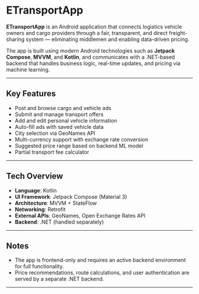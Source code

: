 # ETransportApp

**ETransportApp** is an Android application that connects logistics vehicle owners and cargo providers through a fair, transparent, and direct freight-sharing system — eliminating middlemen and enabling data-driven pricing.

The app is built using modern Android technologies such as **Jetpack Compose**, **MVVM**, and **Kotlin**, and communicates with a .NET-based backend that handles business logic, real-time updates, and pricing via machine learning.

---

## Key Features

- Post and browse cargo and vehicle ads
- Submit and manage transport offers
- Add and edit personal vehicle information
- Auto-fill ads with saved vehicle data
- City selection via GeoNames API
- Multi-currency support with exchange rate conversion
- Suggested price range based on backend ML model
- Partial transport fee calculator

---

## Tech Overview

- **Language**: Kotlin
- **UI Framework**: Jetpack Compose (Material 3)
- **Architecture**: MVVM + StateFlow
- **Networking**: Retrofit
- **External APIs**: GeoNames, Open Exchange Rates API
- **Backend**: .NET (handled separately)

---

## Notes

- The app is frontend-only and requires an active backend environment for full functionality.
- Price recommendations, route calculations, and user authentication are served by a separate .NET backend.

---